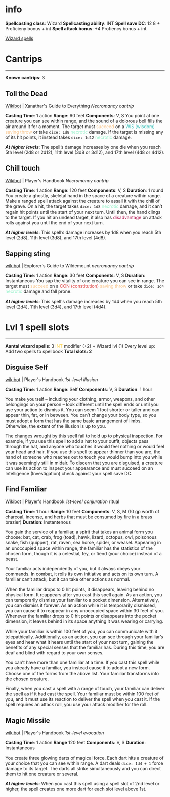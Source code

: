 # info
**Spellcasting class**: Wizard
**Spellcasting ability**: INT
**Spell save DC**: 12
	8 + Proficieny bonus + int
**Spell attack bonus**: +4
	Profiency bonus + int

[Wizard spells](http://dnd5e.wikidot.com/spells:wizard)
# Cantrips
---
**Known cantrips**: 3
## Toll the Dead
[Wikibot](http://dnd5e.wikidot.com/spell:toll-the-dead) | Xanathar's Guide to Everything
_Necromancy cantrip_

**Casting Time**: 1 action
**Range**: 60 feet
**Components**: V, S
You point at one creature you can see within range, and the sound of a dolorous bell fills the air around it for a moment. 
The target must <span style="color:#f8c48a">succeed</span> on a <span style="color:#33beb7">WIS (wisdom)</span> <span style="color:#f8c48a">saving throw</span> or take `dice: 1d8` <span style="color:#98f2cb">necrotic</span> damage. If the target is missing any of its hit points, it instead takes `dice: 1d12` <span style="color:#98f2cb">necrotic</span> damage.

_**At higher levels**_: The spell’s damage increases by one die when you reach 5th level (2d8 or 2d12), 11th level (3d8 or 3d12), and 17th level (4d8 or 4d12).

## Chill touch
[Wikibot](http://dnd5e.wikidot.com/spell:chill-touch) | Player's Handbook
*Necromancy cantrip*

**Casting Time**: 1 action
**Range**: 120 feet
**Components**: V, S
**Duration**: 1 round
You create a ghostly, skeletal hand in the space of a creature within range. Make a ranged spell attack against the creature to assail it with the chill of the grave. 
On a hit, the target takes `dice: 1d8` <span style="color:#98f2cb">necrotic</span> damage, and it can’t regain hit points until the start of your next turn. 
Until then, the hand clings to the target. If you hit an undead target, it also has <span style="color:#b4245c">disadvantage</span> on attack rolls against you until the end of your next turn.

_**At higher levels**_: This spell’s damage increases by 1d8 when you reach 5th level (2d8), 11th level (3d8), and 17th level (4d8).

## Sapping sting
[wikibot](http://dnd5e.wikidot.com/spell:sapping-sting) | Explorer's Guide to Wildemount
*necromancy cantrip*

**Casting Time**: 1 action
**Range**: 30 feet
**Components**: V, S
**Duration**: Instantaneous
You sap the vitality of one creature you can see in range. 
The target must <span style="color:#f8c48a">succeed</span> on a <span style="color:#db3937">CON (constitution)</span> <span style="color:#f8c48a">saving throw</span> or take `dice: 1d4` <span style="color:#98f2cb">necrotic</span> damage and fall prone.

_**At higher levels**_: This spell's damage increases by 1d4 when you reach 5th level (2d4), 11th level (3d4), and 17th level (4d4).

# Lvl 1 spell slots
---
**Aantal wizard spells**: 3
	<span style="color:#fecc2f">INT</span> modifier (+2) + Wizard lvl (1)
	Every level up: Add two spells to spellbook
**Total slots: 2**

## Disguise Self
[wikibot](http://dnd5e.wikidot.com/spell:disguise-self) | Player's Handbook
*1st-level illusion*

**Casting Time**: 1 action
**Range**: Self
**Components**: V, S
**Duration**: 1 hour

You make yourself – including your clothing, armor, weapons, and other belongings on your person – look different until the spell ends or until you use your action to dismiss it. You can seem 1 foot shorter or taller and can appear thin, fat, or in between. You can’t change your body type, so you must adopt a form that has the same basic arrangement of limbs. Otherwise, the extent of the illusion is up to you.

The changes wrought by this spell fail to hold up to physical inspection. For example, if you use this spell to add a hat to your outfit, objects pass through the hat, and anyone who touches it would feel nothing or would feel your head and hair. If you use this spell to appear thinner than you are, the hand of someone who reaches out to touch you would bump into you while it was seemingly still in midair. To discern that you are disguised, a creature can use its action to inspect your appearance and must succeed on an Intelligence (Investigation) check against your spell save DC.

## Find Familiar
[Wikibot](http://dnd5e.wikidot.com/spell:find-familiar) | Player's Handbook
*1st-level conjuration* ritual

**Casting Time**: 1 hour
**Range**: 10 feet
**Components**: V, S, M (10 gp worth of charcoal, incense, and herbs that must be consumed by fire in a brass brazier)
**Duration**: Instantenous

You gain the service of a familiar, a spirit that takes an animal form you choose: bat, cat, crab, frog (toad), hawk, lizard, octopus, owl, poisonous snake, fish (quipper), rat, raven, sea horse, spider, or weasel. Appearing in an unoccupied space within range, the familiar has the statistics of the chosen form, though it is a celestial, fey, or fiend (your choice) instead of a beast.

Your familiar acts independently of you, but it always obeys your commands. In combat, it rolls its own initiative and acts on its own turn. A familiar can’t attack, but it can take other actions as normal.

When the familiar drops to 0 hit points, it disappears, leaving behind no physical form. It reappears after you cast this spell again. As an action, you can temporarily dismiss your familiar to a pocket dimension. Alternatively, you can dismiss it forever. As an action while it is temporarily dismissed, you can cause it to reappear in any unoccupied space within 30 feet of you. Whenever the familiar drops to 0 hit points or disappears into the pocket dimension, it leaves behind in its space anything it was wearing or carrying.

While your familiar is within 100 feet of you, you can communicate with it telepathically. Additionally, as an action, you can see through your familiar’s eyes and hear what it hears until the start of your next turn, gaining the benefits of any special senses that the familiar has. During this time, you are deaf and blind with regard to your own senses.

You can’t have more than one familiar at a time. If you cast this spell while you already have a familiar, you instead cause it to adopt a new form. Choose one of the forms from the above list. Your familiar transforms into the chosen creature.

Finally, when you cast a spell with a range of touch, your familiar can deliver the spell as if it had cast the spell. Your familiar must be within 100 feet of you, and it must use its reaction to deliver the spell when you cast it. If the spell requires an attack roll, you use your attack modifier for the roll.

## Magic Missile
[wikibot](http://dnd5e.wikidot.com/spell:magic-missile) | Player's Handbook
*1st-level evocation*

**Casting Time**: 1 action
**Range** 120 feet
**Components**: V, S
**Duration**: Instantaneous

You create three glowing darts of magical force. Each dart hits a creature of your choice that you can see within range. A dart deals `dice: 1d4 + 1` force damage to its target. The darts all strike simultaneously and you can direct them to hit one creature or several.

_**At higher levels**_: When you cast this spell using a spell slot of 2nd level or higher, the spell creates one more dart for each slot level above 1st.